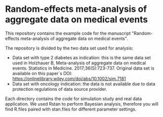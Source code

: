 # Random-effects meta-analysis of aggregate data on medical events

This repository contains the example code for the manuscript "Random-effects meta-analysis of aggregate data on medical events". 

The repository is divided by the two data set used for analysis:
* Data set with type 2 diabetes as indication: this is the same data set used in Holzhauer B, Meta-analysis of aggregate data on medical events. Statistics in Medicine. 2017;36(5):723-737. Original data set is available on this paper´s DOI: https://onlinelibrary.wiley.com/doi/abs/10.1002/sim.7181
* Data set with oncology indication: the data is not available due to data protection regulations of data source provider.

Each directory contains the code for simulation study and real data application. We used Rstan to perform Bayesian analysis, therefore you will find R.files paired with stan.files for different parameter settings.
